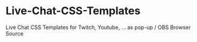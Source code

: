 # Live-Chat-CSS-Templates
Live Chat CSS Templates for Twitch, Youtube, ... as pop-up / OBS Browser Source
